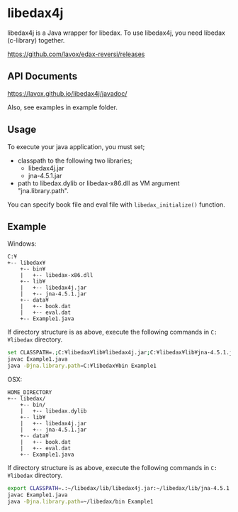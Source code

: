 libedax4j
==========

libedax4j is a Java wrapper for libedax. To use libedax4j, you need libedax (c-library) together.

https://github.com/lavox/edax-reversi/releases

API Documents
--------------
https://lavox.github.io/libedax4j/javadoc/

Also, see examples in example folder.

Usage
------
To execute your java application, you must set;

* classpath to the following two libraries;
    * libedax4j.jar
    * jna-4.5.1.jar
* path to libedax.dylib or libedax-x86.dll as VM argument "jna.library.path".

You can specify book file and eval file with `libedax_initialize()` function.

Example
--------
Windows:
```
C:¥
+-- libedax¥
    +-- bin¥
    |   +-- libedax-x86.dll
    +-- lib¥
    |   +-- libedax4j.jar
    |   +-- jna-4.5.1.jar
    +-- data¥
    |   +-- book.dat
    |   +-- eval.dat
    +-- Example1.java
```
If directory structure is as above, execute the following commands in `C:¥libedax` directory.
```sh
set CLASSPATH=.;C:¥libedax¥lib¥libedax4j.jar;C:¥libedax¥lib¥jna-4.5.1.jar
javac Example1.java
java -Djna.library.path=C:¥libedax¥bin Example1
```

OSX:
```
HOME_DIRECTORY
+-- libedax/
    +-- bin/
    |   +-- libedax.dylib
    +-- lib¥
    |   +-- libedax4j.jar
    |   +-- jna-4.5.1.jar
    +-- data¥
    |   +-- book.dat
    |   +-- eval.dat
    +-- Example1.java
```
If directory structure is as above, execute the following commands in `C:¥libedax` directory.
```sh
export CLASSPATH=.:~/libedax/lib/libedax4j.jar:~/libedax/lib/jna-4.5.1.jar
javac Example1.java
java -Djna.library.path=~/libedax/bin Example1
```
